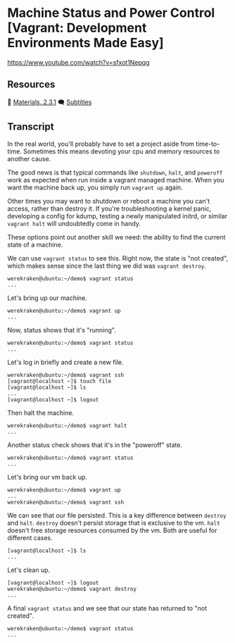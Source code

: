 # Machine Status and Power Control [Vagrant: Development Environments Made Easy]

https://www.youtube.com/watch?v=sfxot1Nepqg

## Resources

🧱 [Materials..2.3.1](../02.Start.03..A.First.Look.at.Vagrantfile/Materials..2.3.1)
🗨 [Subtitles](subtitles.srt)

## Transcript

In the real world, you'll probably have to set a project aside from time-to-time. Sometimes this means devoting your cpu and memory resources to another cause.

The good news is that typical commands like `shutdown`, `halt`, and `poweroff` work as expected when run inside a vagrant managed machine. When you want the machine back up, you simply run `vagrant up` again.

Other times you may want to shutdown or reboot a machine you can't access, rather than destroy it. If you're troubleshooting a kernel panic, developing a config for kdump, testing a newly manipulated initrd, or similar `vagrant halt` will undoubtedly come in handy.

These options point out another skill we need: the ability to find the current state of a machine.

We can use `vagrant status` to see this. Right now, the state is "not created", which makes sense since the last thing we did was `vagrant destroy`.
```
werekraken@ubuntu:~/demo$ vagrant status
...
```

Let's bring up our machine.
```
werekraken@ubuntu:~/demo$ vagrant up
...
```

Now, status shows that it's "running".
```
werekraken@ubuntu:~/demo$ vagrant status
...
```

Let's log in briefly and create a new file.
```
werekraken@ubuntu:~/demo$ vagrant ssh
[vagrant@localhost ~]$ touch file
[vagrant@localhost ~]$ ls
...
[vagrant@localhost ~]$ logout
```

Then halt the machine.
```
werekraken@ubuntu:~/demo$ vagrant halt
...
```

Another status check shows that it's in the "poweroff" state.
```
werekraken@ubuntu:~/demo$ vagrant status
...
```

Let's bring our vm back up.
```
werekraken@ubuntu:~/demo$ vagrant up
...
werekraken@ubuntu:~/demo$ vagrant ssh
```

We can see that our file persisted. This is a key difference between `destroy` and `halt`. `destroy` doesn't persist storage that is exclusive to the vm. `halt` doesn't free storage resources consumed by the vm. Both are useful for different cases.
```
[vagrant@localhost ~]$ ls
...
```

Let's clean up.
```
[vagrant@localhost ~]$ logout
werekraken@ubuntu:~/demo$ vagrant destroy
...
```

A final `vagrant status` and we see that our state has returned to "not created".
```
werekraken@ubuntu:~/demo$ vagrant status
...
```
